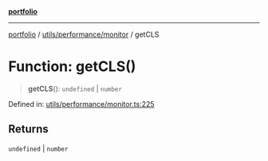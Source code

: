 [**portfolio**](../../../../README.md)

***

[portfolio](../../../../modules.md) / [utils/performance/monitor](../README.md) / getCLS

# Function: getCLS()

> **getCLS**(): `undefined` \| `number`

Defined in: [utils/performance/monitor.ts:225](https://github.com/tnorlund/Portfolio/blob/16ff5b010f7345be5848c350fe0b629806745794/portfolio/utils/performance/monitor.ts#L225)

## Returns

`undefined` \| `number`
